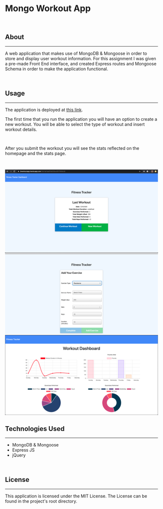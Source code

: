 # Mongo Workout App
&nbsp;

## About
---

A web application that makes use of MongoDB & Mongoose in order to store and display user workout information. For this assignment I was given a pre-made Front End interface, and created Express routes and Mongoose Schema in order to make the application functional.

&nbsp;

## Usage
---
The application is deployed at [this link](https://jhworkoutapp.herokuapp.com/).

The first time that you run the application you will have an option to create a new workout. You will be able to select the type of workout and insert workout details. 

&nbsp;

After you submit the workout you will see the stats reflected on the homepage and the stats page.

&nbsp;

![workout1](/public/assets/images/workout1.png)
![workout3](/public/assets/images/workout3.png)
![workout2](/public/assets/images/workout2.png)



## Technologies Used
---
* MongoDB & Mongoose
* Express JS
* jQuery

&nbsp;

## License
---
This application is licensed under the MIT License. The License can be found in the project's root directory.
